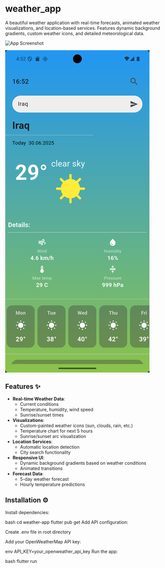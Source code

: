 # weather_app

A beautiful weather application with real-time forecasts, animated weather visualizations, and location-based services. Features dynamic background gradients, custom weather icons, and detailed meteorological data.

![App Screenshot](https://raw.githubusercontent.com/yourusername/weather-app/main/screenshots/app_demo.gif)

![image_ult](https://github.com/Fadimajeed/Weather_app/blob/master/weather-app-images/Screenshot_1751327580.png?raw=true)
## Features ✨

- **Real-time Weather Data**:
  - Current conditions
  - Temperature, humidity, wind speed
  - Sunrise/sunset times
- **Visualizations**:
  - Custom-painted weather icons (sun, clouds, rain, etc.)
  - Temperature chart for next 5 hours
  - Sunrise/sunset arc visualization
- **Location Services**:
  - Automatic location detection
  - City search functionality
- **Responsive UI**:
  - Dynamic background gradients based on weather conditions
  - Animated transitions
- **Forecast Data**:
  - 5-day weather forecast
  - Hourly temperature predictions
    
## Installation ⚙️





Install dependencies:

bash
cd weather-app
flutter pub get
Add API configuration:

Create .env file in root directory

Add your OpenWeatherMap API key:

env
API_KEY=your_openweather_api_key
Run the app:

bash
flutter run

